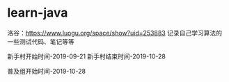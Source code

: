 # learn-java

洛谷：https://www.luogu.org/space/show?uid=253883
记录自己学习算法的一些测试代码、笔记等等

新手村开始时间-2019-09-21
新手村结束时间-2019-10-28

普及组开始时间-2019-10-28
